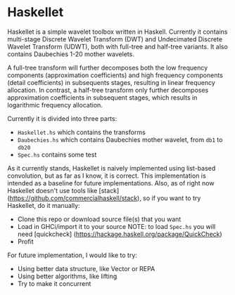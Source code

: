 Haskellet
=========

Haskellet is a simple wavelet toolbox written in Haskell. Currently it contains multi-stage Discrete Wavelet Transform (DWT) and Undecimated Discrete Wavelet Transform (UDWT), both with full-tree and half-tree variants. It also contains Daubechies 1-20 mother wavelets.

A full-tree transform will further decomposes both the low frequency components (approximation coefficients) and high frequency components (detail coefficients) in subsequents stages, resulting in linear frequency allocation. In contrast, a half-tree transform only further decomposes approximation coefficients in subsequent stages, which results in logarithmic frequency allocation.

Currently it is divided into three parts:

- `Haskellet.hs` which contains the transforms
- `Daubechies.hs` which contains Daubechies mother wavelet, from `db1` to `db20`
- `Spec.hs` contains some test

As it currently stands, Haskellet is naively implemented using list-based convolution, but as far as I know, it is correct. This implementation is intended as a baseline for future implementations. Also, as of right now Haskellet doesn't use tools like [stack] (https://github.com/commercialhaskell/stack), so if you want to try Haskellet, do it manually:

- Clone this repo or download source file(s) that you want
- Load in GHCi/import it to your source
NOTE: to load `Spec.hs` you will need [quickcheck] (https://hackage.haskell.org/package/QuickCheck)
- Profit

For future implementation, I would like to try:

- Using better data structure, like Vector or REPA
- Using better algorithms, like lifting
- Try to make it concurrent
